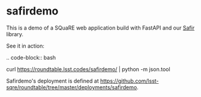 # safirdemo

This is a demo of a SQuaRE web application build with FastAPI and our [Safir](https://safir.lsst.io) library.

See it in action:

.. code-block:: bash

curl https://roundtable.lsst.codes/safirdemo/ | python -m json.tool

Safirdemo's deployment is defined at https://github.com/lsst-sqre/roundtable/tree/master/deployments/safirdemo.
